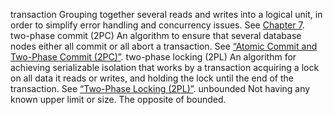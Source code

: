 transaction 
Grouping together several reads and writes into a logical unit, in order to simplify error
handling and concurrency issues. See [Chapter 7](ch07.html#ch_transactions). two-phase commit (2PC) 
An algorithm to ensure that several database nodes either all commit or all abort a transaction.
See [“Atomic Commit and Two-Phase Commit (2PC)”](ch09.html#sec_consistency_2pc). two-phase locking (2PL) 
An algorithm for achieving serializable isolation that works by a transaction acquiring a lock on
all data it reads or writes, and holding the lock until the end of the transaction. See
[“Two-Phase Locking (2PL)”](ch07.html#sec_transactions_2pl). unbounded 
Not having any known upper limit or size. The opposite of bounded.